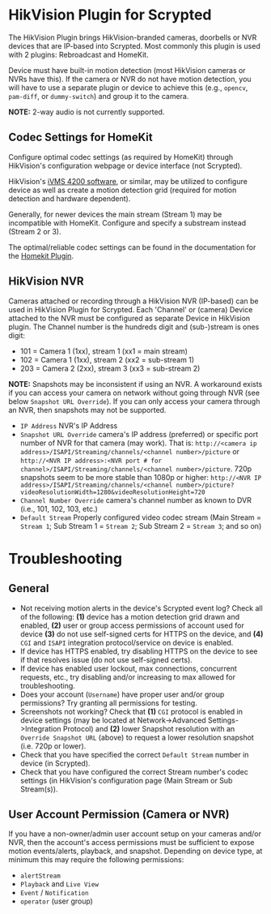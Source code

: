 # HikVision Plugin for Scrypted
The HikVision Plugin brings HikVision-branded cameras, doorbells or NVR devices that are IP-based into Scrypted.
Most commonly this plugin is used with 2 plugins: Rebroadcast and HomeKit.

Device must have built-in motion detection (most HikVision cameras or NVRs have this).
If the camera or NVR do not have motion detection, you will have to use a separate plugin or device to achieve this (e.g., `opencv`, `pam-diff`, or `dummy-switch`) and group it to the camera.

**NOTE:** 2-way audio is not currently supported.

## Codec Settings for HomeKit
Configure optimal codec settings (as required by HomeKit) through HikVision's configuration webpage or device interface (not Scrypted).

HikVision's [iVMS 4200 software](https://www.hikvision.com/en/support/tools/), or similar, may be utilized to configure device as well as create a motion detection grid (required for motion detection and hardware dependent).

Generally, for newer devices the main stream (Stream 1) may be incompatible with HomeKit.
Configure and specify a substream instead (Stream 2 or 3).

The optimal/reliable codec settings can be found in the documentation for the [Homekit Plugin](https://github.com/koush/scrypted/tree/main/plugins/homekit).

## HikVision NVR
Cameras attached or recording through a HikVision NVR (IP-based) can be used in HikVision Plugin for Scrypted. 
Each 'Channel' or (camera) Device attached to the NVR must be configured as separate Device in HikVision plugin.
The Channel number is the hundreds digit and (sub-)stream is ones digit:
* 101 = Camera 1 (1xx), stream 1 (xx1 = main stream)
* 102 = Camera 1 (1xx), stream 2 (xx2 = sub-stream 1)
* 203 = Camera 2 (2xx), stream 3 (xx3 = sub-stream 2)

**NOTE:** Snapshots may be inconsistent if using an NVR.  A workaround exists if you can access your camera on network without going through NVR (see below `Snapshot URL Override`).  If you can only access your camera through an NVR, then snapshots may not be supported.

* `IP Address` NVR's IP Address
* `Snapshot URL Override` camera's IP address (preferred) or specific port number of NVR for that camera (may work). That is: `http://<camera ip address>/ISAPI/Streaming/channels/<channel number>/picture` or `http://<NVR IP address>:<NVR port # for channel>/ISAPI/Streaming/channels/<channel number>/picture`. 720p snapshots seem to be more stable than 1080p or higher: `http://<NVR IP address>/ISAPI/Streaming/channels/<channel number>/picture?videoResolutionWidth=1280&videoResolutionHeight=720`
* `Channel Number Override` camera's channel number as known to DVR (i.e., 101, 102, 103, etc.)
* `Default Stream` Properly configured video codec stream (Main Stream = `Stream 1`; Sub Stream 1 = `Stream 2`; Sub Stream 2 = `Stream 3`; and so on)

# Troubleshooting
## General
* Not receiving motion alerts in the device's Scrypted event log? Check all of the following: **(1)** device has a motion detection grid drawn and enabled, **(2)** user or group access permissions of account used for device **(3)** do not use self-signed certs for HTTPS on the device, and **(4)** `CGI` and `ISAPI` integration protocol/service on device is enabled. 
* If device has HTTPS enabled, try disabling HTTPS on the device to see if that resolves issue (do not use self-signed certs).
* If device has enabled user lockout, max connections, concurrent requests, etc., try disabling and/or increasing to max allowed for troubleshooting.
* Does your account (`Username`) have proper user and/or group permissions?  Try granting all permissions for testing. 
* Screenshots not working?  Check that **(1)** `CGI` protocol is enabled in device settings (may be located at Network->Advanced Settings->Integration Protocol) and **(2)** lower Snapshot resolution with an `Override Snapshot URL` (above) to request a lower resolution snapshot (i.e. 720p or lower).
* Check that you have specified the correct `Default Stream` number in device (in Scrypted).
* Check that you have configured the correct Stream number's codec settings (in HikVision's configuration page (Main Stream or Sub Stream(s)).
 
## User Account Permission (Camera or NVR)
If you have a non-owner/admin user account setup on your cameras and/or NVR, then the account's access permissions must be sufficient to expose motion events/alerts,  playback, and snapshot.  Depending on device type, at minimum this may require the following permissions:
* `alertStream`
* `Playback` and `Live View`
* `Event` / `Notification`
* `operator` (user group)
